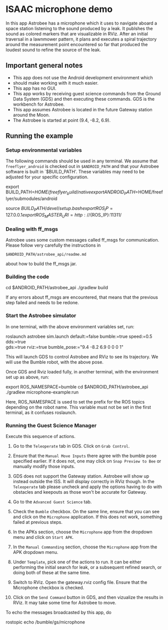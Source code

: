 # ISAAC microphone demo

In this app Astrobee has a microphone which it uses to navigate aboard
a space station listening to the sound produced by a leak. It publshes
the sound as colored markers that are visualizable in RViz. After an
initial traversal in a lawnmower pattern, it plans and executes a
spiral trajectory around the measurement point encountered so far that
produced the loudest sound to refine the source of the leak.

## Important general notes

* This app does not use the Android development environment which
* should make working with it much easier.
* This app has no GUI.
* This app works by receiving guest science commands from the Ground
  Data System (GDS) and then executing these commands. GDS is the
  workbench for Astrobee.
* This app assumes Astrobee is located in the future Gateway station
  around the Moon.
* The Astrobee is started at point (9.4, -8.2, 6.9).

## Running the example

### Setup environmental variables

The following commands should be used in any terminal. We assume that
`freeflyer_android` is checked out in `$ANDROID_PATH` and that your
Astrobee software is built in `$BUILD_PATH'.  These variables may need
to be adjusted for your specific configuration.

  export BUILD_PATH=$HOME/freeflyer_build/native
  export ANDROID_PATH=$HOME/freeflyer/submodules/android

  source $BUILD_PATH/devel/setup.bash
  export ROS_IP=127.0.0.1
  export ROS_MASTER_URI=http://${ROS_IP}:11311/

### Dealing with ff_msgs

Astrobee uses some custom messages called ff_msgs for communication.
Please follow very carefully the instructions in

    $ANDROID_PATH/astrobee_api/readme.md 

about how to build the ff_msgs jar.

### Building the code

  cd $ANDROID_PATH/astrobee_api
  ./gradlew build

If any errors about ff_msgs are encountered, that means that the
previous step failed and needs to be redone.

### Start the Astrobee simulator

In one terminal, with the above environment variables set, run:

  roslaunch astrobee sim.launch default:=false bumble:=true speed:=0.5 dds:=true \
    gds:=true rviz:=true bumble_pose:="9.4 -8.2 6.9 0 0 0 1"

This will launch GDS to control Astrobee and RViz to see its
trajectory. We will use the Bumble robot, with the above pose.

Once GDS and Rviz loaded fully, in another terminal, with the
environment set up as above, run:

  export ROS_NAMESPACE=bumble
  cd $ANDROID_PATH/astrobee_api
  ./gradlew microphone-example:run

Here, ROS_NAMESPACE is used to set the prefix for the ROS topics
depending on the robot name. This variable must not be set in the
first terminal, as it confuses roslaunch.

### Running the Guest Science Manager

Execute this sequence of actions.

1. Go to the `Teleoperate` tab in GDS. Click on `Grab Control`.

2. Ensure that the `Manual Move Inputs` there agree with the bumble
   pose specified earlier. If it does not, one may click on `Snap
   Preview to Bee` or manually modify those inputs.

3. GDS does not support the Gateway station. Astrobee will show up
   instead outside the ISS. It will display correctly in RViz though.
   In the `Teleoperate` tab please uncheck and apply the options having
   to do with obstacles and keepouts as those won't be accurate for
   Gateway.

4. Go to the `Advanced Guest Science` tab.

5. Check the `Bumble` checkbox. On the same line, ensure that you can
   see and click on the `Microphone` application. If this does not
   work, something failed at previous steps.

6. In the APKs section, choose the `Microphone` app from the dropdown
   menu and click on `Start APK`.

7. In the `Manual Commanding` section, choose the `Microphone` app
   from the APK dropdown menu.

8. Under `Template`, pick one of the actions to run. It can be either
   performing the initial search for leak, or a subsequent refined
   search, or doing both of these at the same time.

9. Switch to RViz. Open the gateway.rviz config file. Ensure that the
   Microphone checkbox is checked.

10. Click on the `Send Command` button in GDS, and then vizualize the
    results in RViz. It may take some time for Astrobee to move.

To echo the messages broadcasted by this app, do

  rostopic echo /bumble/gs/microphone


